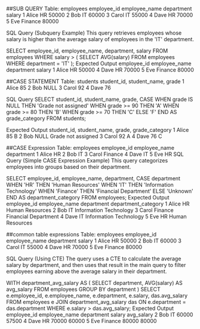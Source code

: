 ##SUB QUERY
Table: employees
employee_id	employee_name	department	salary
1	Alice	HR	50000
2	Bob     	IT	60000
3	Carol	IT	55000
4	Dave	    HR	70000
5	Eve  	Finance	80000

SQL Query (Subquery Example)
This query retrieves employees whose salary is higher than the average salary of employees in the 'IT' department.

SELECT employee_id, employee_name, department, salary
FROM employees
WHERE salary > (
    SELECT AVG(salary)
    FROM employees
    WHERE department = 'IT'
);
Expected Output
employee_id	employee_name	department	salary
1	Alice	HR	50000
4	Dave    	HR	70000
5	Eve  	Finance	80000

##CASE STATEMENT 
Table: students
student_id, student_name, grade
1	Alice	85
2	Bob     	NULL
3	Carol	92
4	Dave    	76

SQL Query
SELECT student_id, student_name, grade,
       CASE 
           WHEN grade IS NULL THEN 'Grade not assigned'
           WHEN grade >= 90 THEN 'A'
           WHEN grade >= 80 THEN 'B'
           WHEN grade >= 70 THEN 'C'
           ELSE 'F'
       END AS grade_category
FROM students;

Expected Output
student_id, student_name, grade, grade_category
1	Alice	85	B
2	Bob	    NULL	 Grade not assigned
3	Carol	92	A
4	Dave	    76	C

##CASE Expression
Table: employees
employee_id	employee_name	department
1	Alice	HR
2	Bob     	IT
3	Carol	Finance
4	Dave    	IT
5	Eve     	HR
SQL Query (Simple CASE Expression Example)
This query categorizes employees into groups based on their department.

SELECT employee_id, employee_name, department,
       CASE department
           WHEN 'HR' THEN 'Human Resources'
           WHEN 'IT' THEN 'Information Technology'
           WHEN 'Finance' THEN 'Financial Department'
           ELSE 'Unknown'
       END AS department_category
FROM employees;
Expected Output
employee_id	employee_name	department	department_category
1	Alice	HR	Human Resources
2	Bob     	IT	Information Technology
3	Carol	Finance	Financial Department
4	Dave    	IT	Information Technology
5	Eve     	HR	Human Resources

##common table expressions
Table: employees
employee_id	employee_name	department	salary
1	Alice	HR	50000
2	Bob	    IT	60000
3	Carol	IT	55000
4	Dave	    HR	70000
5	Eve	    Finance	80000

SQL Query (Using CTE)
The query uses a CTE to calculate the average salary by department, and then uses that result in the main query to filter employees earning above the average salary in their department.

WITH department_avg_salary AS (
    SELECT department, AVG(salary) AS avg_salary
    FROM employees
    GROUP BY department
)
SELECT e.employee_id, e.employee_name, e.department, e.salary, das.avg_salary
FROM employees e
JOIN department_avg_salary das
ON e.department = das.department
WHERE e.salary > das.avg_salary;
Expected Output
employee_id	employee_name	department	salary	avg_salary
2	Bob     	IT	60000	57500
4	Dave	    HR	70000	60000
5	Eve	    Finance	80000	80000

